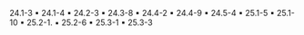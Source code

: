 24.1-3
▪
24.1-4
▪
24.2-3
▪
24.3-8
▪
24.4-2
▪
24.4-9
▪
24.5-4
▪
25.1-5
▪
25.1-10
▪
25.2-1.
▪
25.2-6
▪
25.3-1
▪
25.3-3
